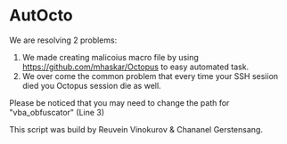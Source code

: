 # AutOcto
We are resolving 2 problems:

1. We made creating malicoius macro file by using https://github.com/mhaskar/Octopus to easy automated task.
2. We over come the common problem that every time your SSH sesiion died you Octopus session die as well.

Please be noticed that you may need to change the path for "vba_obfuscator" (Line 3)


This script was build by Reuvein Vinokurov & Chananel Gerstensang.




